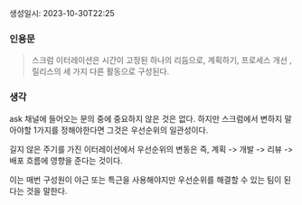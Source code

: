생성일시: 2023-10-30T22:25
### 인용문
> 스크럼 이터레이션은 시간이 고정된 하나의 리듬으로, 계획하기, 프로세스 개선 , 릴리스의 세 가지 다른 활동으로 구성된다.
### 생각
ask 채널에 들어오는 문의 중에 중요하지 않은 것은 없다. 하지만 스크럼에서 변하지 말아야할 1가지를 정해야한다면 그것은 우선순위의 일관성이다. 

길지 않은 주기를 가진 이터레이션에서 우선순위의 변동은 즉,  계획 -> 개발 -> 리뷰 -> 배포 흐름에 영향을 준다는 것이다.

이는 매번 구성원이 야근 또는 특근을 사용해야지만 우선순위를 해결할 수 있는 팀이 된다는 것을 말한다.